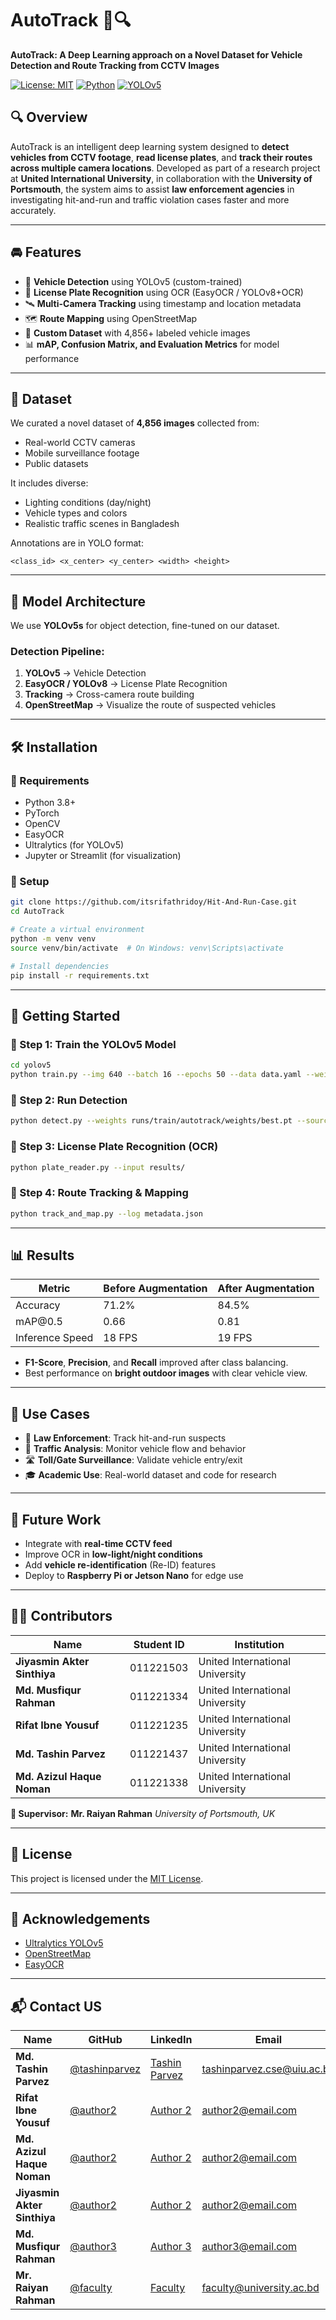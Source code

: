 # AutoTrack 🚗🔍

**AutoTrack: A Deep Learning approach on a Novel Dataset for Vehicle Detection and Route Tracking from CCTV Images**

[![License: MIT](https://img.shields.io/badge/License-MIT-yellow.svg)](LICENSE) [![Python](https://img.shields.io/badge/Python-3.8+-blue.svg)](https://www.python.org/) [![YOLOv5](https://img.shields.io/badge/YOLOv5-Model-orange.svg)](https://github.com/ultralytics/yolov5)

## 🔍 Overview

AutoTrack is an intelligent deep learning system designed to **detect vehicles from CCTV footage**, **read license plates**, and **track their routes across multiple camera locations**. Developed as part of a research project at **United International University**, in collaboration with the **University of Portsmouth**, the system aims to assist **law enforcement agencies** in investigating hit-and-run and traffic violation cases faster and more accurately.

---

## 🚘 Features

- 🚗 **Vehicle Detection** using YOLOv5 (custom-trained)
- 🔢 **License Plate Recognition** using OCR (EasyOCR / YOLOv8+OCR)
- 🛰️ **Multi-Camera Tracking** using timestamp and location metadata
- 🗺️ **Route Mapping** using OpenStreetMap
- 🧠 **Custom Dataset** with 4,856+ labeled vehicle images
- 📊 **mAP, Confusion Matrix, and Evaluation Metrics** for model performance

---

## 📁 Dataset

We curated a novel dataset of **4,856 images** collected from:

- Real-world CCTV cameras
- Mobile surveillance footage
- Public datasets

It includes diverse:

- Lighting conditions (day/night)
- Vehicle types and colors
- Realistic traffic scenes in Bangladesh

Annotations are in YOLO format:

`<class_id> <x_center> <y_center> <width> <height>`

---

## 🧠 Model Architecture

We use **YOLOv5s** for object detection, fine-tuned on our dataset.

### Detection Pipeline:

1. **YOLOv5** → Vehicle Detection
2. **EasyOCR / YOLOv8** → License Plate Recognition
3. **Tracking** → Cross-camera route building
4. **OpenStreetMap** → Visualize the route of suspected vehicles

---

## 🛠 Installation

### 🔹 Requirements

- Python 3.8+
- PyTorch
- OpenCV
- EasyOCR
- Ultralytics (for YOLOv5)
- Jupyter or Streamlit (for visualization)

### 🔹 Setup

```bash
git clone https://github.com/itsrifathridoy/Hit-And-Run-Case.git
cd AutoTrack

# Create a virtual environment
python -m venv venv
source venv/bin/activate  # On Windows: venv\Scripts\activate

# Install dependencies
pip install -r requirements.txt
```

---

## 🚀 Getting Started

### 🔸 Step 1: Train the YOLOv5 Model

```bash
cd yolov5
python train.py --img 640 --batch 16 --epochs 50 --data data.yaml --weights yolov5s.pt --name autotrack
```

### 🔸 Step 2: Run Detection

```bash
python detect.py --weights runs/train/autotrack/weights/best.pt --source ../test_images
```

### 🔸 Step 3: License Plate Recognition (OCR)

```bash
python plate_reader.py --input results/
```

### 🔸 Step 4: Route Tracking & Mapping

```bash
python track_and_map.py --log metadata.json
```

---

## 📊 Results

| Metric          | Before Augmentation | After Augmentation |
| --------------- | ------------------- | ------------------ |
| Accuracy        | 71.2%               | 84.5%              |
| mAP\@0.5        | 0.66                | 0.81               |
| Inference Speed | 18 FPS              | 19 FPS             |

- **F1-Score**, **Precision**, and **Recall** improved after class balancing.
- Best performance on **bright outdoor images** with clear vehicle view.

---

## 📌 Use Cases

- 👮 **Law Enforcement**: Track hit-and-run suspects
- 🚦 **Traffic Analysis**: Monitor vehicle flow and behavior
- 🛣️ **Toll/Gate Surveillance**: Validate vehicle entry/exit
- 🎓 **Academic Use**: Real-world dataset and code for research

---

## 🔮 Future Work

- Integrate with **real-time CCTV feed**
- Improve OCR in **low-light/night conditions**
- Add **vehicle re-identification** (Re-ID) features
- Deploy to **Raspberry Pi or Jetson Nano** for edge use

---

## 🧑‍💻 Contributors

| Name                        | Student ID | Institution                     |
| --------------------------- | ---------- | ------------------------------- |
| **Jiyasmin Akter Sinthiya** | 011221503  | United International University |
| **Md. Musfiqur Rahman**      | 011221334  | United International University |
| **Rifat Ibne Yousuf**       | 011221235  | United International University |
| **Md. Tashin Parvez**       | 011221437  | United International University |
| **Md. Azizul Haque Noman**  | 011221338  | United International University |

**🔬 Supervisor:**
**Mr. Raiyan Rahman**
*University of Portsmouth, UK*

---

## 📜 License

This project is licensed under the [MIT License](LICENSE).

---

## 🤝 Acknowledgements

- [Ultralytics YOLOv5](https://github.com/ultralytics/yolov5)
- [OpenStreetMap](https://www.openstreetmap.org/)
- [EasyOCR](https://github.com/JaidedAI/EasyOCR)

---

## 📬 Contact US

| Name              | GitHub                                           | LinkedIn                                              | Email                                                           |
| ----------------- | ------------------------------------------------ | ----------------------------------------------------- | --------------------------------------------------------------- |
| **Md. Tashin Parvez** | [@tashinparvez](https://github.com/tashinparvez) | [Tashin Parvez](https://linkedin.com/in/tashinparvez) | [tashinparvez.cse@uiu.ac.bd](mailto:tashinparvez2002@gmail.com) |
| **Rifat Ibne Yousuf** | [@author2](https://github.com/author2)           | [Author 2](https://linkedin.com/in/author2)           | [author2@email.com](mailto:author2@email.com)                   |
| **Md. Azizul Haque Noman** | [@author2](https://github.com/author2)           | [Author 2](https://linkedin.com/in/author2)           | [author2@email.com](mailto:author2@email.com)                   |
| **Jiyasmin Akter Sinthiya** | [@author2](https://github.com/author2)           | [Author 2](https://linkedin.com/in/author2)           | [author2@email.com](mailto:author2@email.com)                   |
| **Md. Musfiqur Rahman** | [@author3](https://github.com/author3)           | [Author 3](https://linkedin.com/in/author3)           | [author3@email.com](mailto:author3@email.com)                   |
| **Mr. Raiyan Rahman**  | [@faculty](https://github.com/faculty)           | [Faculty](https://linkedin.com/in/faculty)            | [faculty@university.ac.bd](mailto:faculty@university.ac.bd)     |
